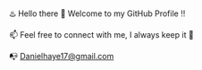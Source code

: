 :hotsprings: Hello there 👋  Welcome to my GitHub Profile :bangbang: 
 

:mailbox: Feel free to connect with me, 
I always keep it :100: 

📭 Danielhaye17@gmail.com

<!--
**danielhaye17/danielhaye17** is a ✨ _special_ ✨ repository because its `README.md` (this file) appears on your GitHub profile.

Here are some ideas to get you started:

- 🔭 I’m currently working on ...
- 🌱 I’m currently learning ...
- 👯 I’m looking to collaborate on ...
- 🤔 I’m looking for help with ...
- 💬 Ask me about ...
- 📫 How to reach me: ...
- 😄 Pronouns: ...
- ⚡ Fun fact: ...
-->
